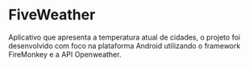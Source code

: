 # FiveWeather
Aplicativo que apresenta a temperatura atual de cidades, o projeto foi desenvolvido com foco na plataforma Android utilizando o framework FireMonkey e a API Openweather.
